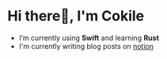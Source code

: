 # Hi there👋, I'm Cokile
- I’m currently using **Swift** and learning **Rust**
- I'm currently writing blog posts on [notion](https://corer.notion.site/f9645a6ea3c040f8b655af0b11d482e1)
